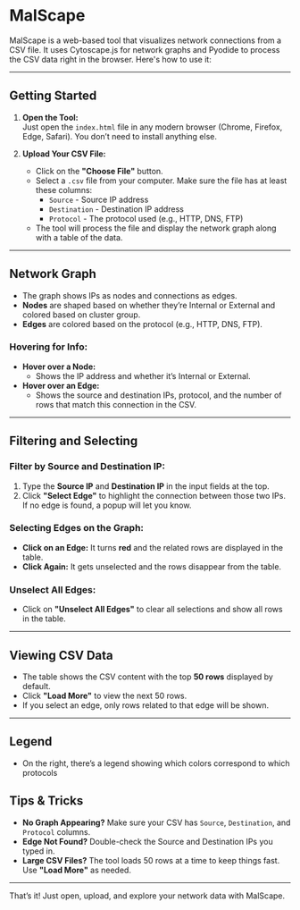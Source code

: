 # MalScape

MalScape is a web-based tool that visualizes network connections from a CSV file. It uses Cytoscape.js for network graphs and Pyodide to process the CSV data right in the browser. Here's how to use it:

---

## Getting Started

1. **Open the Tool:**  
   Just open the `index.html` file in any modern browser (Chrome, Firefox, Edge, Safari). You don’t need to install anything else.

2. **Upload Your CSV File:**  
   - Click on the **"Choose File"** button.
   - Select a `.csv` file from your computer. Make sure the file has at least these columns:
     - `Source` - Source IP address
     - `Destination` - Destination IP address
     - `Protocol` - The protocol used (e.g., HTTP, DNS, FTP)
   - The tool will process the file and display the network graph along with a table of the data.

---

## Network Graph

- The graph shows IPs as nodes and connections as edges.
- **Nodes** are shaped based on whether they’re Internal or External and colored based on cluster group.
- **Edges** are colored based on the protocol (e.g., HTTP, DNS, FTP).

### Hovering for Info:
- **Hover over a Node:**  
  - Shows the IP address and whether it’s Internal or External.
- **Hover over an Edge:**  
  - Shows the source and destination IPs, protocol, and the number of rows that match this connection in the CSV.

---

## Filtering and Selecting

### Filter by Source and Destination IP:
1. Type the **Source IP** and **Destination IP** in the input fields at the top.
2. Click **"Select Edge"** to highlight the connection between those two IPs. If no edge is found, a popup will let you know.

### Selecting Edges on the Graph:
- **Click on an Edge:** It turns **red** and the related rows are displayed in the table.
- **Click Again:** It gets unselected and the rows disappear from the table.

### Unselect All Edges:
- Click on **"Unselect All Edges"** to clear all selections and show all rows in the table.

---

## Viewing CSV Data

- The table shows the CSV content with the top **50 rows** displayed by default.
- Click **"Load More"** to view the next 50 rows.
- If you select an edge, only rows related to that edge will be shown.

---

## Legend

- On the right, there’s a legend showing which colors correspond to which protocols


## Tips & Tricks

- **No Graph Appearing?** Make sure your CSV has `Source`, `Destination`, and `Protocol` columns.
- **Edge Not Found?** Double-check the Source and Destination IPs you typed in.
- **Large CSV Files?** The tool loads 50 rows at a time to keep things fast. Use **"Load More"** as needed.

---

That’s it! Just open, upload, and explore your network data with MalScape.
